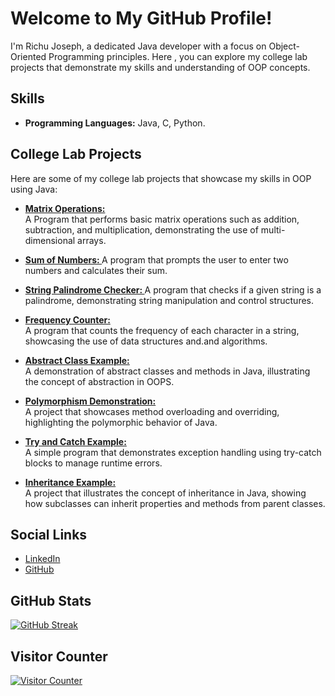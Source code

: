 # Welcome to My GitHub Profile!

I'm Richu Joseph, a dedicated Java developer with a focus on Object-Oriented Programming principles. Here , you can explore my college lab projects that demonstrate my skills and understanding of OOP concepts.

## Skills

- **Programming Languages:** Java, C, Python.

## College Lab Projects

Here are some of my college lab projects that showcase my skills in OOP using Java:

 - **[Matrix Operations: ](https://github.com/your-username/matrix-operations)**  
  A Program that performs basic matrix operations such as addition, subtraction, and multiplication, demonstrating the use of multi-dimensional arrays.

- **[Sum of Numbers: ](https://github.com/richujoseph/Object-oriented-programming-using-Java/blob/main/sum.java)**
  A program that prompts the user to enter two numbers and calculates their sum.

- **[String Palindrome Checker: ](https://github.com/richujoseph/Object-oriented-programming-using-Java/blob/main/pal.java)** 
  A program that checks if a given string is a palindrome, demonstrating string manipulation and control structures.
  
- **[Frequency Counter: ](https://github.com/richujoseph/Object-oriented-programming-using-Java/blob/main/fre.java)**  
  A program that counts the frequency of each character in a string, showcasing the use of data structures and.and algorithms.
  
- **[Abstract Class Example: ](https://github.com/your-username/abstract-class-example)**  
  A demonstration of abstract classes and methods in Java, illustrating the concept of abstraction in OOPS.

- **[Polymorphism Demonstration: ](https://github.com/your-username/polymorphism-demo)**  
  A project that showcases method overloading and overriding, highlighting the polymorphic behavior of Java.

- **[Try and Catch Example: ](https://github.com/your-username/try-catch-example)**  
  A simple program that demonstrates exception handling using try-catch blocks to manage runtime errors.

- **[Inheritance Example: ](https://github.com/your-username/inheritance-example)**  
  A project that illustrates the concept of inheritance in Java, showing how subclasses can inherit properties and methods from parent classes.
## Social Links

- [LinkedIn](https://www.linkedin.com/in/richu-joseph-7a1b50290)
- [GitHub](https://github.com/richujoseph)

## GitHub Stats

[![GitHub Streak](http://github-readme-streak-stats.herokuapp.com?user=richujoseph&theme=dark&background=000000)](https://git.io/streak-stats)

## Visitor Counter

[![Visitor Counter](https://komarev.com/ghpvc/?username=richujoseph&style=flat-square&color=blue)](https://github.com/richujoseph)
  
